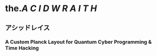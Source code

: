 # the._A C I D W R A I T H_ 
## アシッドレイス
### A Custom Planck Layout for Quantum Cyber Programming & Time Hacking
